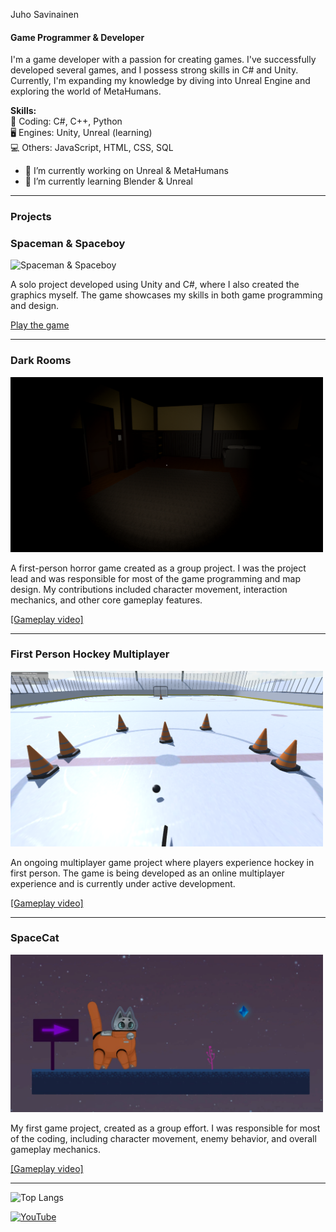 Juho Savinainen  
#### Game Programmer & Developer  

I'm a game developer with a passion for creating games. I've successfully developed several games, and I possess strong skills in C# and Unity. Currently, I'm expanding my knowledge by diving into Unreal Engine and exploring the world of MetaHumans.  

**Skills:**  
💾 Coding: C#, C++, Python  
🖥️ Engines: Unity, Unreal (learning)  
💻 Others: JavaScript, HTML, CSS, SQL  

- 🔭 I’m currently working on Unreal & MetaHumans  
- 🌱 I’m currently learning Blender & Unreal  

---

### Projects  

<h3>Spaceman & Spaceboy</h3>  

<img alt="Spaceman & Spaceboy" width="500px" src="https://img.itch.zone/aW1nLzE4OTE5MzE3LnBuZw==/315x250%23c/F%2BWus1.png"/>  

<p>A solo project developed using Unity and C#, where I also created the graphics myself. The game showcases my skills in both game programming and design.</p>  

<a href="https://juhosavi.itch.io/spacegame">Play the game</a>  

---

<h3>Dark Rooms</h3>  

<img alt="DarkRooms" width="500px" src="https://raw.githubusercontent.com/Erto87/Erto87/main/DarkRooms.png"/></summary>  

<p>A first-person horror game created as a group project. I was the project lead and was responsible for most of the game programming and map design. My contributions included character movement, interaction mechanics, and other core gameplay features.</p>  

[[Gameplay video]](https://www.youtube.com/watch?v=7ZX4Ji5UHEM&ab_channel=Diskokeisari)  

---

<h3>First Person Hockey Multiplayer</h3>  

<img alt="FPH" width="500px" src="https://raw.githubusercontent.com/Erto87/Erto87/main/FPH.png?width=1193&height=671"/></summary>  

<p>An ongoing multiplayer game project where players experience hockey in first person. The game is being developed as an online multiplayer experience and is currently under active development.</p>  

[[Gameplay video]](https://www.youtube.com/watch?v=jUX5UMskR-0&ab_channel=Diskokeisari)  

---

<h3>SpaceCat</h3>  

<img alt="SpaceCat" width="500px" src="https://github.com/Juhosavi/games/blob/main/SpaceCatGame/spaccat2.jpg"/></summary>  

<p>My first game project, created as a group effort. I was responsible for most of the coding, including character movement, enemy behavior, and overall gameplay mechanics.</p>  

[[Gameplay video]](https://youtu.be/9X_vHkCXZ6A)  

---

![Top Langs](https://github-readme-stats.vercel.app/api/top-langs/?username=Juhosavi&layout=compact)  

[<img src='https://cdn.jsdelivr.net/npm/simple-icons@3.0.1/icons/youtube.svg' alt='YouTube' height='40'>](https://www.youtube.com/@Diskokeisari/featured)  
